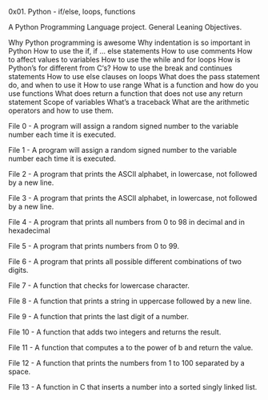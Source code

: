 0x01. Python - if/else, loops, functions

A Python Programming Language project.
General Leaning Objectives.

Why Python programming is awesome
Why indentation is so important in Python
How to use the if, if ... else statements
How to use comments
How to affect values to variables
How to use the while and for loops
How is Python’s for different from C‘s?
How to use the break and continues statements
How to use else clauses on loops
What does the pass statement do, and when to use it
How to use range
What is a function and how do you use functions
What does return a function that does not use any return statement
Scope of variables
What’s a traceback
What are the arithmetic operators and how to use them.

File 0 - A program will assign a random signed number to the variable number each time it is executed.

File 1 - A program will assign a random signed number to the variable number each time it is executed.

File 2 - A program that prints the ASCII alphabet, in lowercase, not followed by a new line.

File 3 - A program that prints the ASCII alphabet, in lowercase, not followed by a new line.

File 4 - A program that prints all numbers from 0 to 98 in decimal and in hexadecimal

File 5 - A program that prints numbers from 0 to 99.

File 6 - A program that prints all possible different combinations of two digits.

File 7 - A function that checks for lowercase character.

File 8 - A function that prints a string in uppercase followed by a new line.

File 9 - A function that prints the last digit of a number.

File 10 - A function that adds two integers and returns the result.

File 11 - A function that computes a to the power of b and return the value.

File 12 - A function that prints the numbers from 1 to 100 separated by a space.

File 13 - A function in C that inserts a number into a sorted singly linked list.

